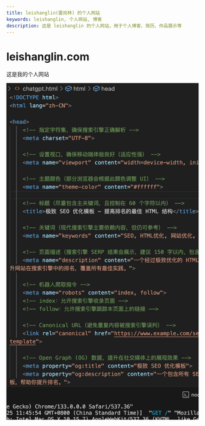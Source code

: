 ```yaml
---
title: leishanglin(雷尚林) 的个人网站
keywords: leishanglin, 个人网站, 博客
description: 这是 leishanglin 的个人网站，用于个人博客、简历、作品展示等
---
```

# leishanglin.com

这是我的个人网站

![图片test](./images/image.png)